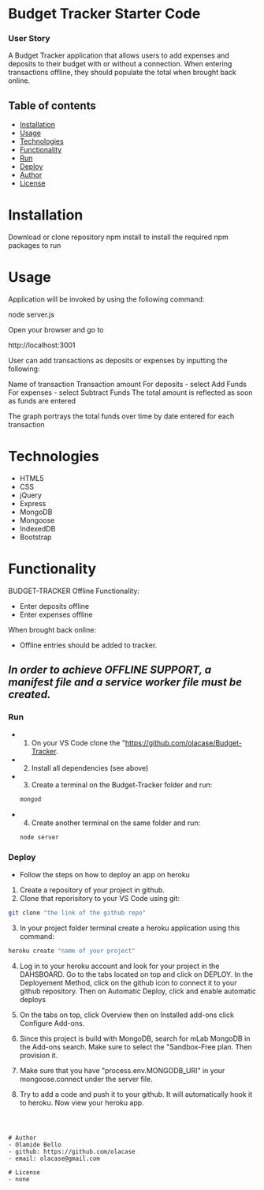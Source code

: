 # Budget Tracker Starter Code


### User Story
A Budget Tracker application that allows users to add expenses and deposits to their budget with or without a connection. When entering transactions offline, they should populate the total when brought back online.


## Table of contents

- [Installation](#Install)
- [Usage](#Usage)
- [Technologies](#Technologies)
- [Functionality](#Functionality)
- [Run](#Run)
- [Deploy](#Deploy)
- [Author](#Author)
- [License](#License)

# Installation
Download or clone repository
npm install to install the required npm packages to run

# Usage
Application will be invoked by using the following command:

node server.js

Open your browser and go to

http://localhost:3001

User can add transactions as deposits or expenses by inputting the following:

Name of transaction
Transaction amount
For deposits - select Add Funds
For expenses - select Subtract Funds
The total amount is reflected as soon as funds are entered

The graph portrays the total funds over time by date entered for each transaction


 # Technologies
- HTML5
- CSS
- jQuery
- Express
- MongoDB
- Mongoose
- IndexedDB
- Bootstrap
# Functionality 

BUDGET-TRACKER Offline Functionality:
- Enter deposits offline
- Enter expenses offline

When brought back online:
- Offline entries should be added to tracker.

## *In order to achieve OFFLINE SUPPORT, a manifest file and a service worker file must be created.*

### Run 
- 1. On your VS Code clone the "https://github.com/olacase/Budget-Tracker.
- 2. Install all dependencies (see above)
- 3. Create a terminal on the Budget-Tracker folder and run:
    ```` bash
    mongod
    ````
- 4. Create another terminal on the same folder and run:
    ``` bash
    node server
    ```

### Deploy
- Follow the steps on how to deploy an app on heroku

1. Create a repository of your project in github. 
2. Clone that reporisitory to your VS Code using git:
``` bash
git clone "the link of the github repo"
```
3. In your project folder terminal create a heroku application using this command:
``` bash 
heroku create "name of your project"
```
4. Log in to your heroku account and look for your project in the DAHSBOARD. Go to the tabs located on top and click on DEPLOY. In the Deployement Method, click on the github icon to connect it to your github repository. Then on Automatic Deploy, click and enable automatic deploys

5. On the tabs on top, click Overview then on Installed add-ons click Configure Add-ons.

6. Since this project is build with MongoDB, search for mLab MongoDB in the Add-ons search. Make sure to select the "Sandbox-Free plan. Then provision it. 

7. Make sure that you have "process.env.MONGODB_URI" in your mongoose.connect under the server file. 

8. Try to add a code and push it to your github. It will automatically hook it to heroku. Now view your heroku app.


```



# Author
- Olamide Bello
- github: https://github.com/olacase
- email: olacase@gmail.com

# License
- none
